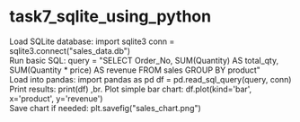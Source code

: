 # task7_sqlite_using_python

Load SQLite database: import sqlite3 conn = sqlite3.connect("sales_data.db")  <br>
Run basic SQL: query = "SELECT Order_No, SUM(Quantity) AS total_qty, SUM(Quantity * price) AS
revenue FROM sales GROUP BY product" <br>
Load into pandas: import pandas as pd df = pd.read_sql_query(query, conn) <br>
Print results: print(df) ,br.
Plot simple bar chart: df.plot(kind='bar', x='product', y='revenue') <br>
Save chart if needed: plt.savefig("sales_chart.png")  

